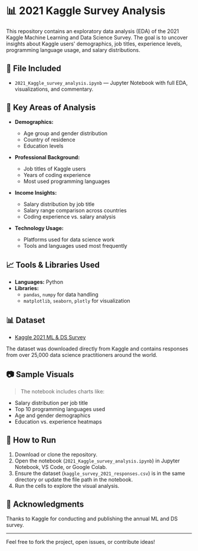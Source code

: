 # 📊 2021 Kaggle Survey Analysis

This repository contains an exploratory data analysis (EDA) of the 2021 Kaggle Machine Learning and Data Science Survey. The goal is to uncover insights about Kaggle users' demographics, job titles, experience levels, programming language usage, and salary distributions.

## 📁 File Included

- `2021_Kaggle_survey_analysis.ipynb` — Jupyter Notebook with full EDA, visualizations, and commentary.

## 📌 Key Areas of Analysis

- **Demographics:**
  - Age group and gender distribution
  - Country of residence
  - Education levels

- **Professional Background:**
  - Job titles of Kaggle users
  - Years of coding experience
  - Most used programming languages

- **Income Insights:**
  - Salary distribution by job title
  - Salary range comparison across countries
  - Coding experience vs. salary analysis

- **Technology Usage:**
  - Platforms used for data science work
  - Tools and languages used most frequently

## 📈 Tools & Libraries Used

- **Languages:** Python
- **Libraries:**  
  - `pandas`, `numpy` for data handling  
  - `matplotlib`, `seaborn`, `plotly` for visualization

## 📊 Dataset

- [Kaggle 2021 ML & DS Survey](https://www.kaggle.com/datasets/kaggle/kaggle-survey-2021)

The dataset was downloaded directly from Kaggle and contains responses from over 25,000 data science practitioners around the world.

## 📷 Sample Visuals

> The notebook includes charts like:
- Salary distribution per job title
- Top 10 programming languages used
- Age and gender demographics
- Education vs. experience heatmaps

## 🚀 How to Run

1. Download or clone the repository.
2. Open the notebook (`2021_Kaggle_survey_analysis.ipynb`) in Jupyter Notebook, VS Code, or Google Colab.
3. Ensure the dataset (`kaggle_survey_2021_responses.csv`) is in the same directory or update the file path in the notebook.
4. Run the cells to explore the visual analysis.

## 🙌 Acknowledgments

Thanks to Kaggle for conducting and publishing the annual ML and DS survey.

---

Feel free to fork the project, open issues, or contribute ideas!

